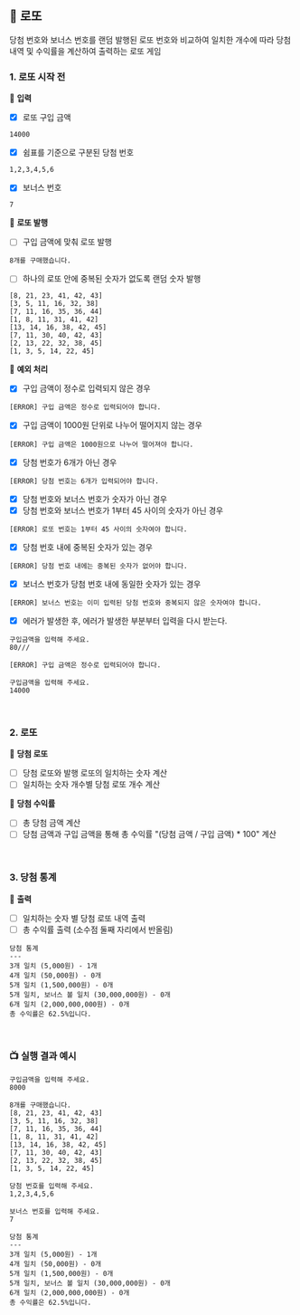 ## 🎰 로또

당첨 번호와 보너스 번호를 랜덤 발행된 로또 번호와 비교하여 일치한 개수에 따라 당첨 내역 및 수익률을 계산하여 출력하는 로또 게임

### 1. 로또 시작 전

📍 <b>입력</b>    
  - [x] 로또 구입 금액
  ```
  14000
  ```
  - [x] 쉼표를 기준으로 구분된 당첨 번호
  ```
  1,2,3,4,5,6
  ```
  - [x] 보너스 번호
  ```
  7
  ```

📍 <b>로또 발행</b>
  - [ ] 구입 금액에 맞춰 로또 발행
  ```
  8개를 구매했습니다.
  ```
  - [ ] 하나의 로또 안에 중복된 숫자가 없도록 랜덤 숫자 발행
  ```
  [8, 21, 23, 41, 42, 43]
  [3, 5, 11, 16, 32, 38]
  [7, 11, 16, 35, 36, 44]
  [1, 8, 11, 31, 41, 42]
  [13, 14, 16, 38, 42, 45]
  [7, 11, 30, 40, 42, 43]
  [2, 13, 22, 32, 38, 45]
  [1, 3, 5, 14, 22, 45]
  ```

🚫 <b>예외 처리</b>
  - [x] 구입 금액이 정수로 입력되지 않은 경우
  ```
  [ERROR] 구입 금액은 정수로 입력되어야 합니다.
  ```
  - [x] ️구입 금액이 1000원 단위로 나누어 떨어지지 않는 경우 
  ```
  [ERROR] 구입 금액은 1000원으로 나누어 떨어져야 합니다.
  ```
  - [x] 당첨 번호가 6개가 아닌 경우
  ```
  [ERROR] 당첨 번호는 6개가 입력되어야 합니다.
  ```
  - [x] 당첨 번호와 보너스 번호가 숫자가 아닌 경우
  - [x] 당첨 번호와 보너스 번호가 1부터 45 사이의 숫자가 아닌 경우
  ```
  [ERROR] 로또 번호는 1부터 45 사이의 숫자여야 합니다.
  ```
  - [x] 당첨 번호 내에 중복된 숫자가 있는 경우
  ```
  [ERROR] 당첨 번호 내에는 중복된 숫자가 없어야 합니다. 
  ```
  - [x] 보너스 번호가 당첨 번호 내에 동일한 숫자가 있는 경우
  ```
  [ERROR] 보너스 번호는 이미 입력된 당첨 번호와 중복되지 않은 숫자여야 합니다. 
  ```
  - [x] 에러가 발생한 후, 에러가 발생한 부분부터 입력을 다시 받는다.
  ```
  구입금액을 입력해 주세요.
  80///
  
  [ERROR] 구입 금액은 정수로 입력되어야 합니다.
  
  구입금액을 입력해 주세요.
  14000
  ```

<br>

### 2. 로또

📍 <b>당첨 로또</b>
  - [ ] 당첨 로또와 발행 로또의 일치하는 숫자 계산
  - [ ] 일치하는 숫자 개수별 당첨 로또 개수 계산

📍 <b>당첨 수익률</b>
  - [ ] 총 당첨 금액 계산
  - [ ] 당첨 금액과 구입 금액을 통해 총 수익률 "(당첨 금액 / 구입 금액) * 100" 계산

<br>

### 3. 당첨 통계

📍 <b>출력</b>
  - [ ] 일치하는 숫자 별 당첨 로또 내역 출력
  - [ ] 총 수익률 출력 (소수점 둘째 자리에서 반올림)
  ```
  당첨 통계
  ---
  3개 일치 (5,000원) - 1개
  4개 일치 (50,000원) - 0개
  5개 일치 (1,500,000원) - 0개
  5개 일치, 보너스 볼 일치 (30,000,000원) - 0개
  6개 일치 (2,000,000,000원) - 0개
  총 수익률은 62.5%입니다.
  ```
<br>

### 📺 실행 결과 예시
```
구입금액을 입력해 주세요.
8000

8개를 구매했습니다.
[8, 21, 23, 41, 42, 43] 
[3, 5, 11, 16, 32, 38] 
[7, 11, 16, 35, 36, 44] 
[1, 8, 11, 31, 41, 42] 
[13, 14, 16, 38, 42, 45] 
[7, 11, 30, 40, 42, 43] 
[2, 13, 22, 32, 38, 45] 
[1, 3, 5, 14, 22, 45]

당첨 번호를 입력해 주세요.
1,2,3,4,5,6

보너스 번호를 입력해 주세요.
7

당첨 통계
---
3개 일치 (5,000원) - 1개
4개 일치 (50,000원) - 0개
5개 일치 (1,500,000원) - 0개
5개 일치, 보너스 볼 일치 (30,000,000원) - 0개
6개 일치 (2,000,000,000원) - 0개
총 수익률은 62.5%입니다.
```